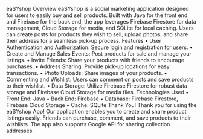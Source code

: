 eaSYshop
Overview
eaSYshop is a social marketing application designed for users to easily buy and sell products. Built with Java for the front end and Firebase for the back end, the app leverages Firebase Firestore for data management, Cloud Storage for media, and SQLite for local caching. Users can create posts for products they wish to sell, upload photos, and share their address for a seamless pick-up process.
Features
•	User Authentication and Authorization: Secure login and registration for users.
•	Create and Manage Sales Events: Post products for sale and manage your listings.
•	Invite Friends: Share your products with friends to encourage purchases.
•	Address Sharing: Provide pick-up locations for easy transactions.
•	Photo Uploads: Share images of your products.
•	Commenting and Wishlist: Users can comment on posts and save products to their wishlist.
•	Data Storage: Utilize Firebase Firestore for robust data storage and Firebase Cloud Storage for media files.
Technologies Used
•	Front End: Java
•	Back End: Firebase
•	Database: Firebase Firestore, Firebase Cloud Storage
•	Cache: SQLite
Thank You!
Thank you for using the eaSYshop App! Our application enables you to create and share product listings easily. Friends can purchase, comment, and save products to their wishlists. The app also supports Google API for sharing collection addresses.

